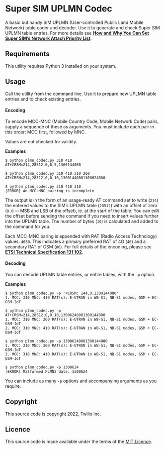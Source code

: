 # Super SIM UPLMN Codec

A basic but handy SIM UPLMN (User-controlled Public Land Mobile Network) table coder and decoder. Use it to generate and check Super SIM UPLMN table entries. For more details see [**How and Why You Can Set Super SIM’s Network Attach Priority List**](https://www.twilio.com/docs/iot/supersim/how-and-why-to-set-super-sims-uplmn-table).

## Requirements

This utility requires Python 3 installed on your system.

## Usage

Call the utility from the command line. Use it to prepare new UPLMN table entries and to check existing entries.

#### Encoding

To encode MCC-MNC (Mobile Country Code, Mobile Network Code) pairs, supply a sequence of these as arguments. You must include each pair in this order: MCC first, followed by MNC.

Values are not checked for validity.

**Examples**

```
$ python plmn_codec.py 310 410
AT+CRSM=214,28512,0,0,5,1300144080
```

```
$ python plmn_codec.py 310 410 310 260
AT+CRSM=214,28512,0,0,10,13001440801300624080
```

```
$ python plmn_codec.py 310 410 310
[ERROR] An MCC-MNC pairing is incomplete
```

The output is in the form of an usage-ready AT command set to write (`214`) the entered values to the SIM’s UPLMN table (`28512`) with an offset of zero (`0,0` — MSB and LSB of the offset), ie. at the start of the table. You can edit the offset before sending the command if you need to insert values further into the UPLMN table. The number of bytes (`10`) is calculated and added to the command for you.

Each MCC-MNC paring is appended with RAT (Radio Access Technology) values: `4080`. This indicates a primary preferred RAT of 4G (`40`) and a secondary RAT of GSM (`80`). For full details of the encoding, please see [**ETSI Technical Specification 131 102**](https://www.etsi.org/deliver/etsi_ts/131100_131199/131102/15.05.00_60/ts_131102v150500p.pdf).

#### Decoding

You can decode UPLMN table entries, or entire tables, with the `-p` option.

**Examples**

```
$ python plmn_codec.py -p '+CRSM: 144,0,1300144080'
1. MCC: 310 MNC: 410 RAT(s): E-UTRAN in WB-S1, NB-S1 modes, GSM + EC-GSM-IoT
```

```
$ python plmn_codec.py -p AT+CRSM=214,28512,0,0,10,13006240801300144080
1. MCC: 310 MNC: 260 RAT(s): E-UTRAN in WB-S1, NB-S1 modes, GSM + EC-GSM-IoT
2. MCC: 310 MNC: 410 RAT(s): E-UTRAN in WB-S1, NB-S1 modes, GSM + EC-GSM-IoT
```

```
$ python plmn_codec.py -p 13006240801300144080
1. MCC: 310 MNC: 260 RAT(s): E-UTRAN in WB-S1, NB-S1 modes, GSM + EC-GSM-IoT
2. MCC: 310 MNC: 410 RAT(s): E-UTRAN in WB-S1, NB-S1 modes, GSM + EC-GSM-IoT
```

```
$ python plmn_codec.py -p 1300624
[ERROR] Malformed PLMNS data: 1300624
```

You can include as many `-p` options and accompanying arguments as you require.

## Copyright

This source code is copyright 2022, Twilio Inc.

## Licence

This source code is made available under the terms of the [MIT Licence](LICENSE.md).